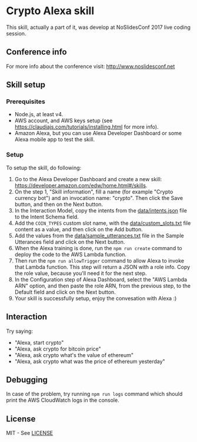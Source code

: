 # Crypto Alexa skill

This skill, actually a part of it, was develop at NoSlidesConf 2017 live coding session.

## Conference info

For more info about the conference visit: http://www.noslidesconf.net

## Skill setup

### Prerequisites

- Node.js, at least v4.
- AWS account, and AWS keys setup (see https://claudiajs.com/tutorials/installing.html for more info).
- Amazon Alexa, but you can use Alexa Developer Dashboard or some Alexa mobile app to test the skill.

### Setup

To setup the skill, do following:

1. Go to the Alexa Developer Dashboard and create a new skill: https://developer.amazon.com/edw/home.html#/skills.
2. On the step 1, "Skill information", fill a name (for example "Crypto currency bot") and an invocation name: "crypto". Then click the Save button, and then on the Next button.
3. In the Interaction Model, copy the intents from the [data/intents.json](./data/intents.json) file to the Intent Schema field.
4. Add the `COIN_TYPES` custom slot name, with the [data/custom_slots.txt](./data/custom_slots.txt) file content as a value, and then click on the Add button.
5. Add the values from the [data/sample_utterances.txt](./data/sample_utterances.txt) file in the Sample Utterances field and click on the Next button.
6. When the Alexa training is done, run the `npm run create` command to deploy the code to the AWS Lambda function.
7. Then run the `npm run allowTrigger` command to allow Alexa to invoke that Lambda function. This step will return a JSON with a role info. Copy the role value, because you'll need it for the next step.
8. In the Configuration step of Alexa Dashboard, select the "AWS Lambda ARN" option, and then paste the role ARN, from the previous step, to the Default field and click on the Next button.
9. Your skill is successfully setup, enjoy the convesation with Alexa :)

## Interaction

Try saying:

- "Alexa, start crypto"
- "Alexa, ask crypto for bitcoin price"
- "Alexa, ask crypto what's the value of ethereum"
- "Alexa, ask crypto what was the price of ethereum yesterday"

## Debugging

In case of the problem, try running `npm run logs` command which should print the  AWS CloudWatch logs in the console.

## License

MIT - See [LICENSE](LICENSE)